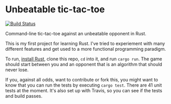 # Unbeatable tic-tac-toe

[![Build Status](https://travis-ci.org/Mackiovello/tic-tac-toe.svg?branch=master)](https://travis-ci.org/Mackiovello/tic-tac-toe)

Command-line tic-tac-toe against an unbeatable opponent in Rust.

This is my first project for learning Rust. I've tried to experiement with many different features and get used to a more functional programming paradigm.

To run, [install Rust](https://www.rust-lang.org/en-US/install.html), clone this repo, `cd` into it, and run `cargo run`. The game should start between you and an opponent that is an algorithm that should never lose.  

If you, against all odds, want to contribute or fork this, you might want to know that you can run the tests by executing `cargo test`. There are 41 unit tests at the moment. It's also set up with Travis, so you can see if the tests and build passes.